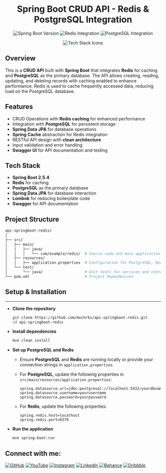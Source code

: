 <h1 align="center">Spring Boot CRUD API - Redis & PostgreSQL Integration</h1>

<p align="center">
  <img src="https://img.shields.io/badge/SpringBoot-2.5.4-brightgreen" alt="Spring Boot Version" />
  <img src="https://img.shields.io/badge/Redis-Integrated-red" alt="Redis Integration" />
  <img src="https://img.shields.io/badge/PostgreSQL-Database-blue" alt="PostgreSQL Integration" />
</p>

<p align="center">
  <img src="https://skillicons.dev/icons?i=spring,postgres,redis" alt="Tech Stack Icons" />
</p>

## Overview

This is a **CRUD API** built with **Spring Boot** that integrates **Redis** for caching and **PostgreSQL** as the primary database. The API allows creating, reading, updating, and deleting records with caching enabled to enhance performance. Redis is used to cache frequently accessed data, reducing load on the PostgreSQL database.

## Features

- CRUD Operations with **Redis caching** for enhanced performance
- Integration with **PostgreSQL** for persistent storage
- **Spring Data JPA** for database operations
- **Spring Cache** abstraction for Redis integration
- RESTful API design with **clean architecture**
- Input validation and error handling
- **Swagger UI** for API documentation and testing

## Tech Stack

- **Spring Boot 2.5.4**
- **Redis** for caching
- **PostgreSQL** as the primary database
- **Spring Data JPA** for database interaction
- **Lombok** for reducing boilerplate code
- **Swagger** for API documentation

## Project Structure

```bash
api-springboot-redis/
│
├── src/
│   ├── main/
│   │   ├── java/
│   │   │   └── com/example/redis/  # Source code and main application
│   ├── resources/
│   │   ├── application.properties  # Configuration for PostgreSQL, Redis
│   └── test/
│       └── java/                   # Unit tests for services and controllers
└── pom.xml                         # Project dependencies

```
## Setup & Installation
--------------------

-   **Clone the repository**

    ```bash
    git clone https://github.com/mochrks/api-springboot-redis.git
    cd api-springboot-redis
    ```

-   **Install dependencies**

    ```bash
    mvn clean install
    ```

-   **Set up PostgreSQL and Redis**

    -   Ensure **PostgreSQL** and **Redis** are running locally or provide your connection strings in `application.properties`.
    -   For **PostgreSQL**, update the following properties in `src/main/resources/application.properties`:
    
        ```properties
        spring.datasource.url=jdbc:postgresql://localhost:5432/yourdbname
        spring.datasource.username=yourusername
        spring.datasource.password=yourpassword
        ```

    -   For **Redis**, update the following properties:
    
        ```properties
        spring.redis.host=localhost
        spring.redis.port=6379
        ```

-   **Run the application**

    ```bash
    mvn spring-boot:run
    ```



## Connect with me:
[![GitHub](https://img.shields.io/badge/GitHub-333?style=for-the-badge&logo=github&logoColor=white)](https://github.com/mochrks)
[![YouTube](https://img.shields.io/badge/YouTube-FF0000?style=for-the-badge&logo=youtube&logoColor=white)](https://youtube.com/@Gdvisuel)
[![Instagram](https://img.shields.io/badge/Instagram-E4405F?style=for-the-badge&logo=instagram&logoColor=white)](https://instagram.com/mochrks)
[![LinkedIn](https://img.shields.io/badge/LinkedIn-0077B5?style=for-the-badge&logo=linkedin&logoColor=white)](https://linkedin.com/in/mochrks)
[![Behance](https://img.shields.io/badge/Behance-1769FF?style=for-the-badge&logo=behance&logoColor=white)](https://behance.net/mochrks)
[![Dribbble](https://img.shields.io/badge/Dribbble-EA4C89?style=for-the-badge&logo=dribbble&logoColor=white)](https://dribbble.com/mochrks)

